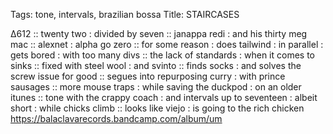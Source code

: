 Tags: tone, intervals, brazilian bossa
Title: STAIRCASES
  
∆612 :: twenty two : divided by seven :: janappa redi : and his thirty meg mac :: alexnet : alpha go zero :: for some reason : does tailwind : in parallel : gets bored : with too many divs :: the lack of standards : when it comes to sinks :: fixed with steel wool : and svinto :: finds socks : and solves the screw issue for good :: segues into repurposing curry : with prince sausages :: more mouse traps : while saving the duckpod : on an older itunes :: tone with the crappy coach : and intervals up to seventeen : albeit short : while chicks climb :: looks like viejo : is going to the rich chicken  
<https://balaclavarecords.bandcamp.com/album/um>  
